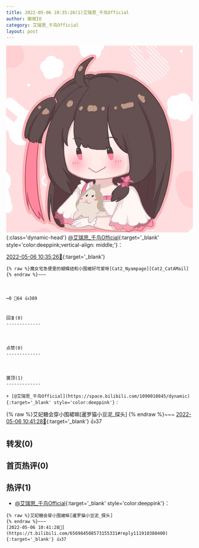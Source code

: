 ```yaml
---
title: 2022-05-06 10:35:26(1)艾瑞思_千鸟Official
author: 御坂IO
category: 艾瑞思_千鸟Official
layout: post
---
```


![img](/images/7e08840c56f251de28bdf766b647bd5fe9a5d50a.jpg){:class='dynamic-head'}
[@艾瑞思_千鸟Official](https://space.bilibili.com/1090010845/dynamic){:target='_blank' style='color:deeppink;vertical-align: middle;'}：

[2022-05-06 10:35:26🔗](https://t.bilibili.com/656984508573155331){:target='_blank'}

~~~
{% raw %}魔女宅急便里的蝴蝶结和小围裙好可爱呀[Cat2_Nyampage][Cat2_CatAMail]
{% endraw %}~~~



↪️0 💬64 👍389


回复(0)
-------------



点赞(0)
-------------



置顶(1)
-------------

+ [@艾瑞思_千鸟Official](https://space.bilibili.com/1090010845/dynamic){:target='_blank' style='color:deeppink'}：
~~~
{% raw %}艾妃糖会穿小围裙嘛[暹罗猫小豆泥_探头]
{% endraw %}~~~
[2022-05-06 10:41:28🔗](https://t.bilibili.com/656984508573155331#reply111910380400){:target='_blank'} 👍37


转发(0)
-------------



首页热评(0)
-------------



热评(1)
-------------

+ [@艾瑞思_千鸟Official](https://space.bilibili.com/1090010845/dynamic){:target='_blank' style='color:deeppink'}：
~~~
{% raw %}艾妃糖会穿小围裙嘛[暹罗猫小豆泥_探头]
{% endraw %}~~~
[2022-05-06 10:41:28🔗](https://t.bilibili.com/656984508573155331#reply111910380400){:target='_blank'} 👍37


